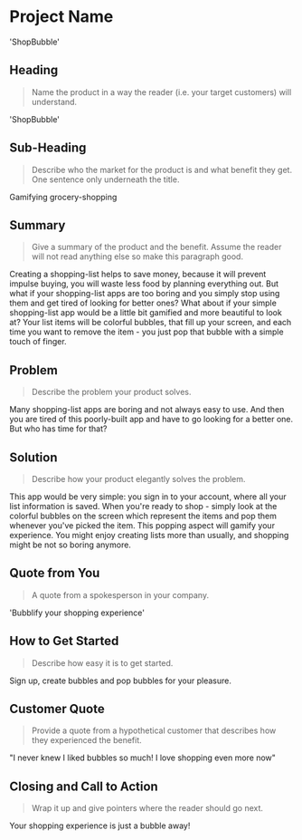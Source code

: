 # Project Name #
'ShopBubble'
<!-- 
> This material was originally posted [here](http://www.quora.com/What-is-Amazons-approach-to-product-development-and-product-management). It is reproduced here for posterities sake.

There is an approach called "working backwards" that is widely used at Amazon. They work backwards from the customer, rather than starting with an idea for a product and trying to bolt customers onto it. While working backwards can be applied to any specific product decision, using this approach is especially important when developing new products or features.

For new initiatives a product manager typically starts by writing an internal press release announcing the finished product. The target audience for the press release is the new/updated product's customers, which can be retail customers or internal users of a tool or technology. Internal press releases are centered around the customer problem, how current solutions (internal or external) fail, and how the new product will blow away existing solutions.

If the benefits listed don't sound very interesting or exciting to customers, then perhaps they're not (and shouldn't be built). Instead, the product manager should keep iterating on the press release until they've come up with benefits that actually sound like benefits. Iterating on a press release is a lot less expensive than iterating on the product itself (and quicker!).

If the press release is more than a page and a half, it is probably too long. Keep it simple. 3-4 sentences for most paragraphs. Cut out the fat. Don't make it into a spec. You can accompany the press release with a FAQ that answers all of the other business or execution questions so the press release can stay focused on what the customer gets. My rule of thumb is that if the press release is hard to write, then the product is probably going to suck. Keep working at it until the outline for each paragraph flows. 

Oh, and I also like to write press-releases in what I call "Oprah-speak" for mainstream consumer products. Imagine you're sitting on Oprah's couch and have just explained the product to her, and then you listen as she explains it to her audience. That's "Oprah-speak", not "Geek-speak".

Once the project moves into development, the press release can be used as a touchstone; a guiding light. The product team can ask themselves, "Are we building what is in the press release?" If they find they're spending time building things that aren't in the press release (overbuilding), they need to ask themselves why. This keeps product development focused on achieving the customer benefits and not building extraneous stuff that takes longer to build, takes resources to maintain, and doesn't provide real customer benefit (at least not enough to warrant inclusion in the press release).
 -->
 
## Heading ##
  > Name the product in a way the reader (i.e. your target customers) will understand.

  'ShopBubble'

## Sub-Heading ##
  > Describe who the market for the product is and what benefit they get. One sentence only underneath the title.

  Gamifying grocery-shopping

## Summary ##
  > Give a summary of the product and the benefit. Assume the reader will not read anything else so make this paragraph good.

  Creating a shopping-list helps to save money, because it will prevent impulse buying, you will waste less food by planning everything out. But what if your shopping-list apps are too boring and you simply stop using them and get tired of looking for better ones? What about if your simple shopping-list app would be a little bit gamified and more beautiful to look at?
  Your list items will be colorful bubbles, that fill up your screen, and each time you want to remove the item - you just pop that bubble with a simple touch of finger.

## Problem ##
  > Describe the problem your product solves.

  Many shopping-list apps are boring and not always easy to use. And then you are tired of this poorly-built app and have to go looking for a better one. But who has time for that?

## Solution ##
  > Describe how your product elegantly solves the problem.

  This app would be very simple: you sign in to your account, where all your list information is saved. When you're ready to shop - simply look at the colorful bubbles on the screen which represent the items and pop them whenever you've picked the item. This popping aspect will gamify your experience. You might enjoy creating lists more than usually, and shopping might be not so boring anymore.

## Quote from You ##
  > A quote from a spokesperson in your company.

  'Bubblify your shopping experience'

## How to Get Started ##
  > Describe how easy it is to get started.

  Sign up, create bubbles and pop bubbles for your pleasure.

## Customer Quote ##
  > Provide a quote from a hypothetical customer that describes how they experienced the benefit.

  "I never knew I liked bubbles so much! I love shopping even more now"

## Closing and Call to Action ##
  > Wrap it up and give pointers where the reader should go next.
  
  Your shopping experience is just a bubble away!
